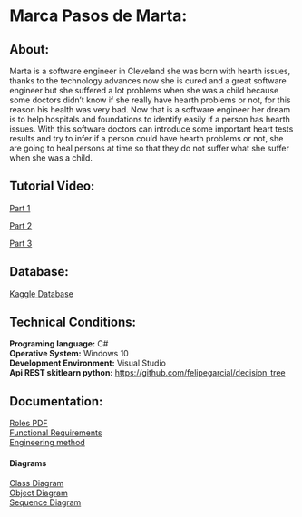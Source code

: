 # **Marca Pasos de Marta:**
## About:
Marta is a software engineer in Cleveland she was born with hearth issues, thanks to the technology advances now she is cured and a great software engineer but she suffered a lot problems when she was a child because some doctors didn’t know if she really have hearth problems or not, for this reason his health was very bad. Now that is a software engineer her dream is to help hospitals and foundations to identify easily if a person has hearth issues. With this software doctors can introduce some important heart tests results and try to infer if a person could have hearth problems or not, she are going to heal persons at time so that they do not suffer what she suffer when she was a child.         
## Tutorial Video:
[Part 1](https://www.youtube.com/watch?v=rZOs4bxd3-c&feature=youtu.be) <br>

[Part 2](https://www.youtube.com/watch?v=AlyZ87v1Lhk&feature=youtu.be&ab_channel=FelipeGarc%C3%ADaL%C3%B3pez)

[Part 3](https://youtu.be/6IGN9lNxrcA)

## Database:
[Kaggle Database](https://www.kaggle.com/ronitf/heart-disease-uci)

## Technical Conditions: 
**Programing language:** C# <br>
**Operative System:** Windows 10 <br>
**Development Environment:**  Visual Studio <br>
**Api REST skitlearn python:** https://github.com/felipegarcial/decision_tree
## Documentation:
[Roles PDF](https://github.com/Zonitidus/HeartDisease_Investigation/blob/main/HeartDiseaseInvestigation/Docs/Roles_del_equipo.pdf)<br>
[Functional Requirements](https://github.com/Zonitidus/HeartDisease_Investigation/blob/main/HeartDiseaseInvestigation/Docs/Requerimientos%20funcionales.docx)<br>
[Engineering method](https://github.com/Zonitidus/HeartDisease_Investigation/blob/main/HeartDiseaseInvestigation/Docs/Documentacion%20PI1%20SEGUNDA%20ENTREGA.docx)<br>
#### Diagrams
[Class Diagram](https://github.com/Zonitidus/HeartDisease_Investigation/blob/main/HeartDiseaseInvestigation/Docs/class_diagram.pdf)<br>
[Object Diagram](https://github.com/Zonitidus/HeartDisease_Investigation/blob/main/HeartDiseaseInvestigation/Docs/Diagrama%20de%20objetos.png)<br>
[Sequence Diagram](https://github.com/Zonitidus/HeartDisease_Investigation/blob/main/HeartDiseaseInvestigation/Docs/Sequence%20Diagram.pdf)<br>


